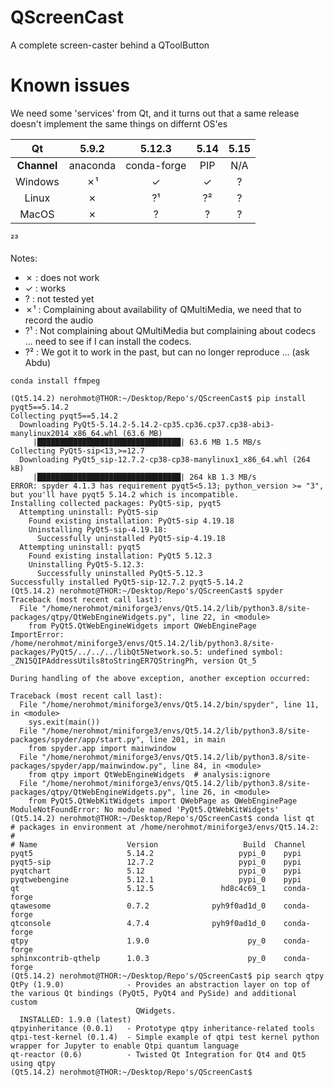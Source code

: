 # QScreenCast
A complete screen-caster behind a QToolButton

# Known issues

We need some 'services' from Qt, and it turns out that a same release doesn't implement the same things on differnt OS'es

| Qt | 5.9.2 | 5.12.3 | 5.14 | 5.15 |
|:----:|:------:|:-------:|:-------:|:-------:|
| **Channel** | anaconda | conda-forge | PIP | N/A |
|Windows| ✗¹ | ✓ | ✓ | ? |
|Linux| ✗ | ?¹ | ?² | ? |
|MacOS| ✗ | ? | ? | ? |

²³

Notes:
  * ✗ : does not work
  * ✓ : works
  * ? : not tested yet
  * ✗¹ : Complaining about availability of QMultiMedia, we need that to record the audio
  * ?¹ : Not complaining about QMultiMedia but complaining about codecs ... need to see if I can install the codecs.
  * ?² : We got it to work in the past, but can no longer reproduce ... (ask Abdu)

```shell
conda install ffmpeg
```

```
(Qt5.14.2) nerohmot@THOR:~/Desktop/Repo's/QScreenCast$ pip install pyqt5==5.14.2
Collecting pyqt5==5.14.2
  Downloading PyQt5-5.14.2-5.14.2-cp35.cp36.cp37.cp38-abi3-manylinux2014_x86_64.whl (63.6 MB)
     |████████████████████████████████| 63.6 MB 1.5 MB/s 
Collecting PyQt5-sip<13,>=12.7
  Downloading PyQt5_sip-12.7.2-cp38-cp38-manylinux1_x86_64.whl (264 kB)
     |████████████████████████████████| 264 kB 1.3 MB/s 
ERROR: spyder 4.1.3 has requirement pyqt5<5.13; python_version >= "3", but you'll have pyqt5 5.14.2 which is incompatible.
Installing collected packages: PyQt5-sip, pyqt5
  Attempting uninstall: PyQt5-sip
    Found existing installation: PyQt5-sip 4.19.18
    Uninstalling PyQt5-sip-4.19.18:
      Successfully uninstalled PyQt5-sip-4.19.18
  Attempting uninstall: pyqt5
    Found existing installation: PyQt5 5.12.3
    Uninstalling PyQt5-5.12.3:
      Successfully uninstalled PyQt5-5.12.3
Successfully installed PyQt5-sip-12.7.2 pyqt5-5.14.2
(Qt5.14.2) nerohmot@THOR:~/Desktop/Repo's/QScreenCast$ spyder
Traceback (most recent call last):
  File "/home/nerohmot/miniforge3/envs/Qt5.14.2/lib/python3.8/site-packages/qtpy/QtWebEngineWidgets.py", line 22, in <module>
    from PyQt5.QtWebEngineWidgets import QWebEnginePage
ImportError: /home/nerohmot/miniforge3/envs/Qt5.14.2/lib/python3.8/site-packages/PyQt5/../../../libQt5Network.so.5: undefined symbol: _ZN15QIPAddressUtils8toStringER7QStringPh, version Qt_5

During handling of the above exception, another exception occurred:

Traceback (most recent call last):
  File "/home/nerohmot/miniforge3/envs/Qt5.14.2/bin/spyder", line 11, in <module>
    sys.exit(main())
  File "/home/nerohmot/miniforge3/envs/Qt5.14.2/lib/python3.8/site-packages/spyder/app/start.py", line 201, in main
    from spyder.app import mainwindow
  File "/home/nerohmot/miniforge3/envs/Qt5.14.2/lib/python3.8/site-packages/spyder/app/mainwindow.py", line 84, in <module>
    from qtpy import QtWebEngineWidgets  # analysis:ignore
  File "/home/nerohmot/miniforge3/envs/Qt5.14.2/lib/python3.8/site-packages/qtpy/QtWebEngineWidgets.py", line 26, in <module>
    from PyQt5.QtWebKitWidgets import QWebPage as QWebEnginePage
ModuleNotFoundError: No module named 'PyQt5.QtWebKitWidgets'
(Qt5.14.2) nerohmot@THOR:~/Desktop/Repo's/QScreenCast$ conda list qt
# packages in environment at /home/nerohmot/miniforge3/envs/Qt5.14.2:
#
# Name                    Version                   Build  Channel
pyqt5                     5.14.2                   pypi_0    pypi
pyqt5-sip                 12.7.2                   pypi_0    pypi
pyqtchart                 5.12                     pypi_0    pypi
pyqtwebengine             5.12.1                   pypi_0    pypi
qt                        5.12.5               hd8c4c69_1    conda-forge
qtawesome                 0.7.2              pyh9f0ad1d_0    conda-forge
qtconsole                 4.7.4              pyh9f0ad1d_0    conda-forge
qtpy                      1.9.0                      py_0    conda-forge
sphinxcontrib-qthelp      1.0.3                      py_0    conda-forge
(Qt5.14.2) nerohmot@THOR:~/Desktop/Repo's/QScreenCast$ pip search qtpy
QtPy (1.9.0)              - Provides an abstraction layer on top of the various Qt bindings (PyQt5, PyQt4 and PySide) and additional custom
                            QWidgets.
  INSTALLED: 1.9.0 (latest)
qtpyinheritance (0.0.1)   - Prototype qtpy inheritance-related tools
qtpi-test-kernel (0.1.4)  - Simple example of qtpi test kernel python wrapper for Jupyter to enable Qtpi quantum language
qt-reactor (0.6)          - Twisted Qt Integration for Qt4 and Qt5 using qtpy
(Qt5.14.2) nerohmot@THOR:~/Desktop/Repo's/QScreenCast$ 
```
